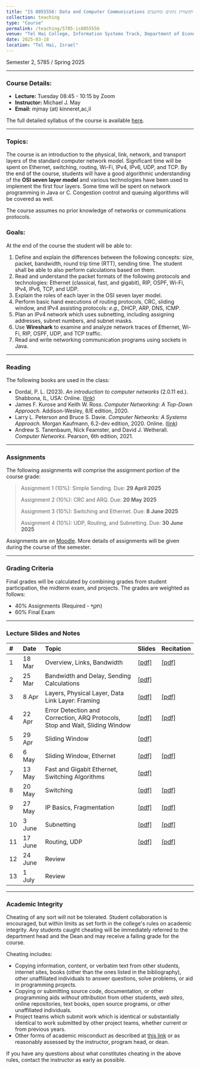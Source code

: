 ```yaml
---
title: "IS 8055556: Data and Computer Communications תקשורת נתונים ומחשבים"
collection: teaching
type: "Course"
permalink: /teaching/5785-is8055556
venue: "Tel Hai College, Information Systems Track, Department of Economics and Management"
date: 2025-03-18
location: "Tel Hai, Israel"
---
```


Semester 2, 5785 / Spring 2025

-----

### Course Details:

  * **Lecture:** Tuesday 08:45 - 10:15 by Zoom
  * **Instructor:** Michael J. May
  * **Email:** mjmay (at) kinneret,ac,il

The full detailed syllabus of the course is available [here](/syllabuses/IS-Networks-Spring-5785-Syllabus.pdf).

-----

### Topics:

The course is an introduction to the physical, link, network, and transport layers of the standard computer network model. Significant time will be spent on Ethernet, switching, routing, Wi-Fi, IPv4, IPv6, UDP, and TCP. By the end of the course, students will have a good algorithmic understanding of the **OSI seven layer model** and various technologies have been used to implement the first four layers. Some time will be spent on network programming in Java or C. Congestion control and queuing algorithms will be covered as well.

The course assumes no prior knowledge of networks or communications protocols.

### Goals:

At the end of the course the student will be able to:

1.  Define and explain the differences between the following concepts: size, packet, bandwidth, round trip time (RTT), sending time. The student shall be able to also perform calculations based on them.
2.  Read and understand the packet formats of the following protocols and technologies: Ethernet (classical, fast, and gigabit), RIP, OSPF, Wi-Fi, IPv4, IPv6, TCP, and UDP.
3.  Explain the roles of each layer in the OSI seven layer model.
4.  Perform basic hand executions of routing protocols, CRC, sliding window, and IPv4 assisting protocols: *e.g.,* DHCP, ARP, DNS, ICMP.
5.  Plan an IPv4 network which uses subnetting, including assigning addresses, subnet numbers, and subnet masks.
6.  Use **Wireshark** to examine and analyze network traces of Ethernet, Wi-Fi, RIP, OSPF, UDP, and TCP traffic.
7.  Read and write networking communication programs using sockets in Java.

-----

### Reading

The following books are used in the class:

  * Dordal, P. L. (2023). *An introduction to computer networks* (2.0.11 ed.). Shabbona, IL, USA: Online. ([link](https://intronetworks.cs.luc.edu/current2/ComputerNetworks.pdf))
  * James F. Kurose and Keith W. Ross. *Computer Networking: A Top-Down Approach.* Addison-Wesley, 8/E edition, 2020.
  * Larry L. Peterson and Bruce S. Davie. *Computer Networks: A Systems Approach.* Morgan Kaufmann, 6.2-dev edition, 2020. Online. ([link](https://github.com/SystemsApproach/book))
  * Andrew S. Tanenbaum, Nick Feamster, and David J. Wetherall. *Computer Networks*. Pearson, 6th edition, 2021.

-----

### Assignments

The following assignments will comprise the assignment portion of the course grade:

> Assignment 1 (10%): Simple Sending. Due: **29 April 2025**
>
> Assignment 2 (10%): CRC and ARQ. Due: **20 May 2025**
>
> Assignment 3 (10%): Switching and Ethernet. Due: **8 June 2025**
>
> Assignment 4 (10%): UDP, Routing, and Subnetting. Due: **30 June 2025**

Assignments are on [Moodle](https://moodle.telhai.ac.il). More details of assignments will be given during the course of the semester.

-----

### Grading Criteria

Final grades will be calculated by combining grades from student participation, the midterm exam, and projects. The grades are weighted as follows:

  * 40% Assignments (Required - תקף)
  * 60% Final Exam

-----

### Lecture Slides and Notes

| \# | Date | Topic | Slides | Recitation |
| :--- | :--- | :--- | :--- | :--- |
| 1 | 18 Mar | Overview, Links, Bandwidth | [[pdf]](/is8055556/8055556-Lecture1-NetworksIntro.pdf) | [[pdf]](/is8055556/8055556-Recitation1-No-Answers.pdf) |
| 2 | 25 Mar | Bandwidth and Delay, Sending Calculations | [[pdf]](/is8055556/8055556-Lecture2-Bandwidth.pdf) | |
| 3 | 8 Apr | Layers, Physical Layer, Data Link Layer: Framing | [[pdf]](/is8055556/8055556-Lecture3-LayersPhysicalFramingErrors.pdf) | [[pdf]](/is8055556/8055556-Recitation3-No-Answers.pdf) |
| 4 | 22 Apr | Error Detection and Correction, ARQ Protocols, Stop and Wait, Sliding Window | [[pdf]](/is8055556/8055556-Lecture4-CRCARQSliding.pdf) | [[pdf]](/is8055556/8055556-Recitation4-CRC-No-Answers.pdf) |
| 5 | 29 Apr | Sliding Window | [[pdf]](/is8055556/8055556-Lecture5-Sliding-Window.pdf) | |
| 6 | 6 May | Sliding Window, Ethernet | [[pdf]](/is8055556/8055556-Lecture6-Ethernet.pdf) | [[pdf]](/is8055556/8055556-Recitation6-Sliding-Window-No-Answers.pdf) |
| 7 | 13 May | Fast and Gigabit Ethernet, Switching Algorithms | [[pdf]](/is8055556/8055556-Lecture7-EthernetSwitching.pdf) | |
| 8 | 20 May | Switching | [[pdf]](/is8055556/8055556-Lecture8-SwitchingWifi.pdf) | [[pdf]](/is8055556/8055556-Recitation8-Ethernet-Switching-No-Answers.pdf) |
| 9 | 27 May | IP Basics, Fragmentation | [[pdf]](/is8055556/8055556-Lecture9-IP.pdf) | [[pdf]](/is8055556/8055556-Recitation9-Switching-No-Answers.pdf) |
| 10 | 3 June | Subnetting | [[pdf]](/is8055556/8055556-Lecture10-Subnet.pdf) | [[pdf]](/is8055556/8055556-Recitation10-Classful-No-Answers.pdf) |
| 11 | 17 June | Routing, UDP | [[pdf]](/is8055556/8055556-Lecture11-RoutingUDP.pdf) | [[pdf]](/is8055556/8055556-Recitation11-Subnetting-No-Answers.pdf) |
| 12 | 24 June | Review | | |
| 13 | 1 July | Review | | |

-----

### Academic Integrity

Cheating of any sort will not be tolerated. Student collaboration is encouraged, but within limits as set forth in the college's rules on academic integrity. Any students caught cheating will be immediately referred to the department head and the Dean and may receive a failing grade for the course.

Cheating includes:

  * Copying information, content, or verbatim text from other students, internet sites, books (other than the ones listed in the bibliography), other unaffiliated individuals to answer questions, solve problems, or aid in programming projects.
  * Copying or submitting source code, documentation, or other programming aids *without attribution* from other students, *web sites*, online repositories, text books, open source programs, or other unaffiliated individuals.
  * Project teams which submit work which is identical or substantially identical to work submitted by other project teams, whether current or from previous years.
  * Other forms of academic misconduct as described at [this link](https://catalog.upenn.edu/pennbook/code-of-academic-integrity/) or as reasonably assessed by the instructor, program head, or dean.

If you have any questions about what constitutes cheating in the above rules, contact the instructor as early as possible.